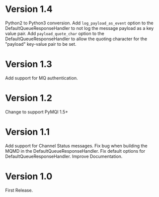 # Version 1.4

Python2 to Python3 conversion. 
Add `log_payload_as_event` option to the DefaultQueueResponseHandler to not log the message payload as a key value pair.
Add `payload_quote_char` option to the DefaultQueueResponseHandler to allow the quoting character for the "payload" key-value pair to be set.

# Version 1.3

Add support for MQ authentication.

# Version 1.2

Change to support PyMQI 1.5+

# Version 1.1

Add support for Channel Status messages.
Fix bug when building the MQMD in the DefaultQueueResponseHandler.
Fix default options for DefaultQueueResponseHandler.
Improve Documentation.

# Version 1.0

First Release.



